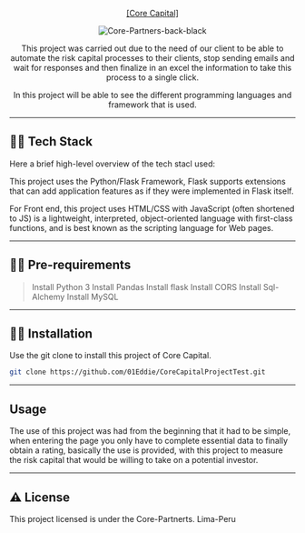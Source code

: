 <p align="center">
  <a href="https://corecapital.com.pe">[Core Capital]</a>
</p>

<p align="center">
  <img src="https://i.ibb.co/QrLwmBH/Core-Partners-back-black.png" alt="Core-Partners-back-black" border="0">

<p align="center">
This project was carried out due to the need of our client to be able to automate the risk capital processes to their clients, stop sending emails and wait for responses and then finalize in an excel the information to take this process to a single click.
</p>
<p align="center">
In this project will be able to see the different programming languages and framework that is used.
</p>



---           
🧑‍💻 Tech Stack
----------

Here a brief high-level overview of the tech stacl used:

This project uses the Python/Flask Framework, Flask supports extensions that can add application features as if they were implemented in Flask itself.

For Front end, this project uses HTML/CSS with JavaScript (often shortened to JS) is a lightweight, interpreted, object-oriented language with first-class functions, and is best known as the scripting language for Web pages.

---
🧑‍🔬 Pre-requirements
------------
> Install Python 3
> Install Pandas
> Install flask
> Install CORS
> Install Sql-Alchemy
> Install MySQL

---
🧑‍🔬 Installation
------------
Use the git clone to install this project of Core Capital.

```bash
git clone https://github.com/01Eddie/CoreCapitalProjectTest.git
```


---
Usage
-----

The use of this project was had from the beginning that it had to be simple, when entering the page you only have to complete essential data to finally obtain a rating, basically the use is provided, with this project to measure the risk capital that would be willing to take on a potential investor.

---
⚠️ License
-------

This project licensed is under the Core-Partnerts.  Lima-Peru

